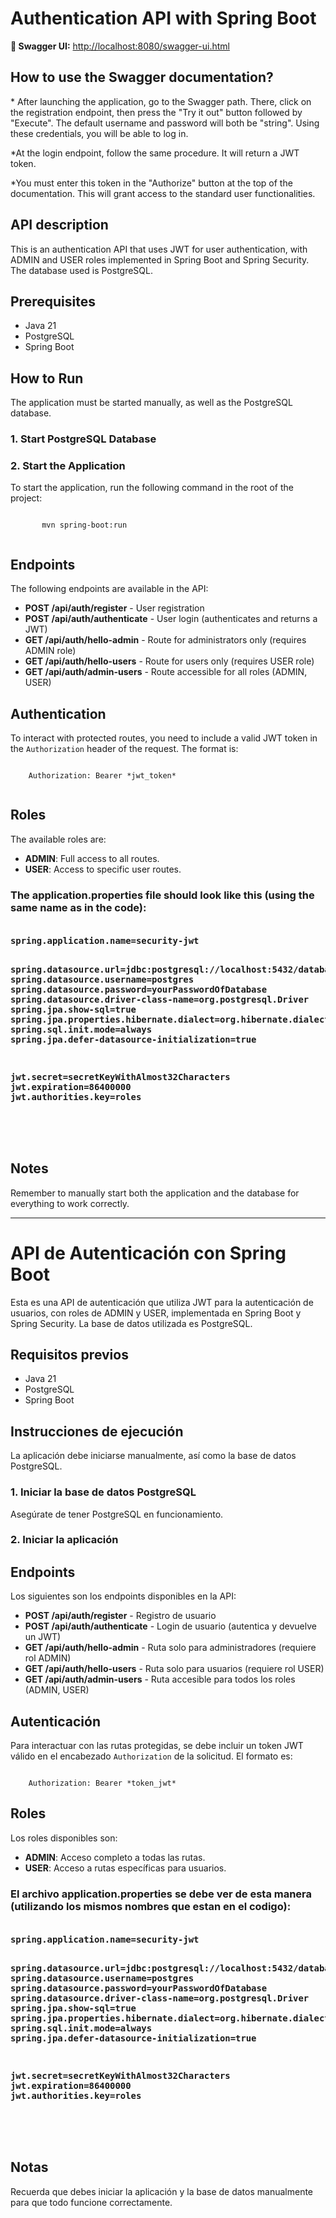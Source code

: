 <h1>Authentication API with Spring Boot</h1>
<p><strong>🔗 Swagger UI:</strong> <a target="_blank" href="http://localhost:8080/swagger-ui.html" target="_blank">http://localhost:8080/swagger-ui.html</a></p>

<h2>How to use the Swagger documentation?</h2>
<p>
   * After launching the application, go to the Swagger path. There, click on the registration endpoint, then press the "Try it out" button followed by "Execute". The default username and password will both       be "string". Using these credentials, you will be able to log in.

   *At the login endpoint, follow the same procedure. It will return a JWT token.

   *You must enter this token in the "Authorize" button at the top of the documentation. This will grant access to the standard user functionalities.
</p>

<h2>API description</h2>
<p>This is an authentication API that uses JWT for user authentication, with ADMIN and USER roles implemented in Spring Boot and Spring Security. The database used is PostgreSQL.</p>

   <h2>Prerequisites</h2>
    <ul>
        <li>Java 21</li>
        <li>PostgreSQL</li>
        <li>Spring Boot</li>
    </ul>

   <h2>How to Run</h2>
   <p>The application must be started manually, as well as the PostgreSQL database.</p>
    <h3>1. Start PostgreSQL Database</h3>
   <h3>2. Start the Application</h3>
    <p>To start the application, run the following command in the root of the project:</p>
    <pre><code>
       mvn spring-boot:run
    </code></pre>

   <h2>Endpoints</h2>
    <p>The following endpoints are available in the API:</p>
    <ul>
        <li><strong>POST /api/auth/register</strong> - User registration</li>
        <li><strong>POST /api/auth/authenticate</strong> - User login (authenticates and returns a JWT)</li>
        <li><strong>GET /api/auth/hello-admin</strong> - Route for administrators only (requires ADMIN role)</li>
        <li><strong>GET /api/auth/hello-users</strong> - Route for users only (requires USER role)</li>
        <li><strong>GET /api/auth/admin-users</strong> - Route accessible for all roles (ADMIN, USER)</li>
    </ul>

   <h2>Authentication</h2>
    <p>To interact with protected routes, you need to include a valid JWT token in the <code>Authorization</code> header of the request. The format is:</p>
    <pre><code>
    Authorization: Bearer *jwt_token*
    </code></pre>

   <h2>Roles</h2>
    <p>The available roles are:</p>
    <ul>
        <li><strong>ADMIN</strong>: Full access to all routes.</li>
        <li><strong>USER</strong>: Access to specific user routes.</li>
    </ul>

  <h3>
    The application.properties file should look like this (using the same name as in the code):
    <pre>
      <code>
spring.application.name=security-jwt

spring.datasource.url=jdbc:postgresql://localhost:5432/databasename
spring.datasource.username=postgres
spring.datasource.password=yourPasswordOfDatabase
spring.datasource.driver-class-name=org.postgresql.Driver
spring.jpa.show-sql=true
spring.jpa.properties.hibernate.dialect=org.hibernate.dialect.PostgreSQLDialect
spring.sql.init.mode=always
spring.jpa.defer-datasource-initialization=true

jwt.secret=secretKeyWithAlmost32Characters
jwt.expiration=86400000
jwt.authorities.key=roles

  </code>
    </pre>
  </h3>


   <h2>Notes</h2>
    <p>Remember to manually start both the application and the database for everything to work correctly.</p>

   <!-- Spanish Version -->
  <hr>
    <h1>API de Autenticación con Spring Boot</h1>
    <p>Esta es una API de autenticación que utiliza JWT para la autenticación de usuarios, con roles de ADMIN y USER, implementada en Spring Boot y Spring Security. La base de datos utilizada es PostgreSQL.</p>

  <h2>Requisitos previos</h2>
    <ul>
        <li>Java 21</li>
        <li>PostgreSQL</li>
        <li>Spring Boot</li>
    </ul>

  <h2>Instrucciones de ejecución</h2>
    <p>La aplicación debe iniciarse manualmente, así como la base de datos PostgreSQL.</p>
    <h3>1. Iniciar la base de datos PostgreSQL</h3>
    <p>Asegúrate de tener PostgreSQL en funcionamiento.</p>
    <h3>2. Iniciar la aplicación</h3>

<h2>Endpoints</h2>
    <p>Los siguientes son los endpoints disponibles en la API:</p>
    <ul>
        <li><strong>POST /api/auth/register</strong> - Registro de usuario</li>
        <li><strong>POST /api/auth/authenticate</strong> - Login de usuario (autentica y devuelve un JWT)</li>
        <li><strong>GET /api/auth/hello-admin</strong> - Ruta solo para administradores (requiere rol ADMIN)</li>
        <li><strong>GET /api/auth/hello-users</strong> - Ruta solo para usuarios (requiere rol USER)</li>
        <li><strong>GET /api/auth/admin-users</strong> - Ruta accesible para todos los roles (ADMIN, USER)</li>
</ul>

<h2>Autenticación</h2>
    <p>Para interactuar con las rutas protegidas, se debe incluir un token JWT válido en el encabezado <code>Authorization</code> de la solicitud. El formato es:</p>
    <pre><code>
    Authorization: Bearer *token_jwt*
</code></pre>

<h2>Roles</h2>
    <p>Los roles disponibles son:</p>
<ul>
        <li><strong>ADMIN</strong>: Acceso completo a todas las rutas.</li>
        <li><strong>USER</strong>: Acceso a rutas específicas para usuarios.</li>
    </ul>

  <h3>
    El archivo application.properties se debe ver de esta manera (utilizando los mismos nombres que estan en el codigo):
    <pre>
      <code>
spring.application.name=security-jwt

spring.datasource.url=jdbc:postgresql://localhost:5432/databasename
spring.datasource.username=postgres
spring.datasource.password=yourPasswordOfDatabase
spring.datasource.driver-class-name=org.postgresql.Driver
spring.jpa.show-sql=true
spring.jpa.properties.hibernate.dialect=org.hibernate.dialect.PostgreSQLDialect
spring.sql.init.mode=always
spring.jpa.defer-datasource-initialization=true

jwt.secret=secretKeyWithAlmost32Characters
jwt.expiration=86400000
jwt.authorities.key=roles

  </code>
    </pre>
  </h3>

<h2>Notas</h2>
<p>Recuerda que debes iniciar la aplicación y la base de datos manualmente para que todo funcione correctamente.</p>
